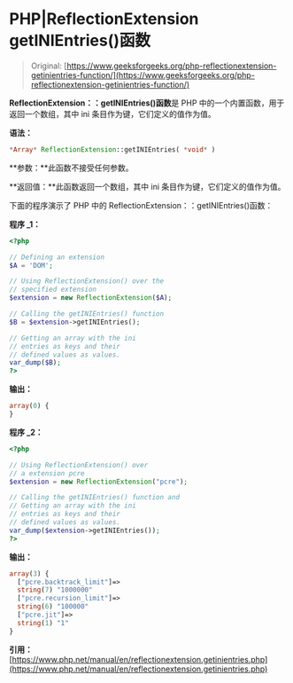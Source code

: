 # PHP|ReflectionExtension getINIEntries()函数

> Original: [https://www.geeksforgeeks.org/php-reflectionextension-getinientries-function/](https://www.geeksforgeeks.org/php-reflectionextension-getinientries-function/)

**ReflectionExtension：：getINIEntries()函数**是 PHP 中的一个内置函数，用于返回一个数组，其中 ini 条目作为键，它们定义的值作为值。

**语法：**

```php
*Array* ReflectionExtension::getINIEntries( *void* )
```

**参数：**此函数不接受任何参数。

**返回值：**此函数返回一个数组，其中 ini 条目作为键，它们定义的值作为值。

下面的程序演示了 PHP 中的 ReflectionExtension：：getINIEntries()函数：

**程序 _1：**

```php
<?php

// Defining an extension
$A = 'DOM';

// Using ReflectionExtension() over the 
// specified extension
$extension = new ReflectionExtension($A);

// Calling the getINIEntries() function
$B = $extension->getINIEntries();

// Getting an array with the ini
// entries as keys and their 
// defined values as values.
var_dump($B);
?>
```

**输出：**

```php
array(0) {
}

```

**程序 _2：**

```php
<?php

// Using ReflectionExtension() over 
// a extension pcre
$extension = new ReflectionExtension("pcre");

// Calling the getINIEntries() function and
// Getting an array with the ini
// entries as keys and their 
// defined values as values.
var_dump($extension->getINIEntries());
?>
```

**输出：**

```php
array(3) {
  ["pcre.backtrack_limit"]=>
  string(7) "1000000"
  ["pcre.recursion_limit"]=>
  string(6) "100000"
  ["pcre.jit"]=>
  string(1) "1"
}

```

**引用：**[https://www.php.net/manual/en/reflectionextension.getinientries.php](https://www.php.net/manual/en/reflectionextension.getinientries.php)